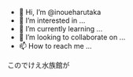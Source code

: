 - 👋 Hi, I’m @inoueharutaka
- 👀 I’m interested in ...
- 🌱 I’m currently learning ...
- 💞️ I’m looking to collaborate on ...
- 📫 How to reach me ...

<!---
inoueharutaka/inoueharutaka is a ✨ special ✨ repository because its `README.md` (this file) appears on your GitHub profile.
You can click the Preview link to take a look at your changes.
--->


このでけえ水族館が

